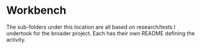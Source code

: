 # Workbench

The sub-folders under this location are all based on research/tests I undertook
for the broader project. Each has their own README defining the activity.
